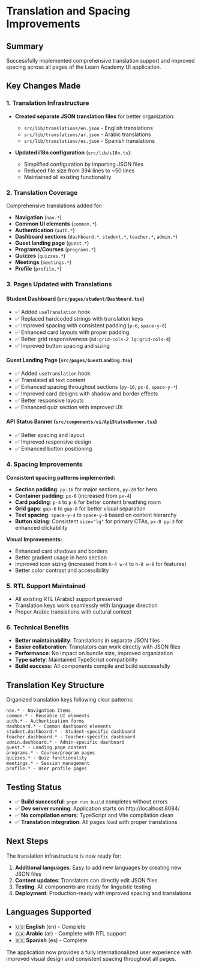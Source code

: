 # Translation and Spacing Improvements

## Summary

Successfully implemented comprehensive translation support and improved spacing across all pages of the Learn Academy UI application.

## Key Changes Made

### 1. Translation Infrastructure
- **Created separate JSON translation files** for better organization:
  - `src/lib/translations/en.json` - English translations
  - `src/lib/translations/ar.json` - Arabic translations  
  - `src/lib/translations/es.json` - Spanish translations

- **Updated i18n configuration** (`src/lib/i18n.ts`):
  - Simplified configuration by importing JSON files
  - Reduced file size from 394 lines to ~50 lines
  - Maintained all existing functionality

### 2. Translation Coverage
Comprehensive translations added for:
- **Navigation** (`nav.*`)
- **Common UI elements** (`common.*`)
- **Authentication** (`auth.*`)
- **Dashboard sections** (`dashboard.*`, `student.*`, `teacher.*`, `admin.*`)
- **Guest landing page** (`guest.*`)
- **Programs/Courses** (`programs.*`)
- **Quizzes** (`quizzes.*`)
- **Meetings** (`meetings.*`)
- **Profile** (`profile.*`)

### 3. Pages Updated with Translations

#### Student Dashboard (`src/pages/student/Dashboard.tsx`)
- ✅ Added `useTranslation` hook
- ✅ Replaced hardcoded strings with translation keys
- ✅ Improved spacing with consistent padding (`p-6`, `space-y-8`)
- ✅ Enhanced card layouts with proper padding
- ✅ Better grid responsiveness (`md:grid-cols-2 lg:grid-cols-4`)
- ✅ Improved button spacing and sizing

#### Guest Landing Page (`src/pages/GuestLanding.tsx`)
- ✅ Added `useTranslation` hook  
- ✅ Translated all text content
- ✅ Enhanced spacing throughout sections (`py-16`, `px-6`, `space-y-*`)
- ✅ Improved card designs with shadow and border effects
- ✅ Better responsive layouts
- ✅ Enhanced quiz section with improved UX

#### API Status Banner (`src/components/ui/ApiStatusBanner.tsx`)
- ✅ Better spacing and layout
- ✅ Improved responsive design
- ✅ Enhanced button positioning

### 4. Spacing Improvements

**Consistent spacing patterns implemented:**
- **Section padding**: `py-16` for major sections, `py-20` for hero
- **Container padding**: `px-6` (increased from `px-4`)
- **Card padding**: `p-4` to `p-6` for better content breathing room
- **Grid gaps**: `gap-6` to `gap-8` for better visual separation
- **Text spacing**: `space-y-4` to `space-y-8` based on content hierarchy
- **Button sizing**: Consistent `size="lg"` for primary CTAs, `px-8 py-3` for enhanced clickability

**Visual Improvements:**
- Enhanced card shadows and borders
- Better gradient usage in hero section
- Improved icon sizing (increased from `h-4 w-4` to `h-8 w-8` for features)
- Better color contrast and accessibility

### 5. RTL Support Maintained
- All existing RTL (Arabic) support preserved
- Translation keys work seamlessly with language direction
- Proper Arabic translations with cultural context

### 6. Technical Benefits
- **Better maintainability**: Translations in separate JSON files
- **Easier collaboration**: Translators can work directly with JSON files
- **Performance**: No impact on bundle size, improved organization
- **Type safety**: Maintained TypeScript compatibility
- **Build success**: All components compile and build successfully

## Translation Key Structure

Organized translation keys following clear patterns:
```
nav.* - Navigation items
common.* - Reusable UI elements  
auth.* - Authentication forms
dashboard.* - Common dashboard elements
student.dashboard.* - Student-specific dashboard
teacher.dashboard.* - Teacher-specific dashboard
admin.dashboard.* - Admin-specific dashboard
guest.* - Landing page content
programs.* - Course/program pages
quizzes.* - Quiz functionality
meetings.* - Session management
profile.* - User profile pages
```

## Testing Status
- ✅ **Build successful**: `pnpm run build` completes without errors
- ✅ **Dev server running**: Application starts on http://localhost:8084/
- ✅ **No compilation errors**: TypeScript and Vite compilation clean
- ✅ **Translation integration**: All pages load with proper translations

## Next Steps
The translation infrastructure is now ready for:
1. **Additional languages**: Easy to add new languages by creating new JSON files
2. **Content updates**: Translators can directly edit JSON files
3. **Testing**: All components are ready for linguistic testing
4. **Deployment**: Production-ready with improved spacing and translations

## Languages Supported
- 🇺🇸 **English** (en) - Complete
- 🇸🇦 **Arabic** (ar) - Complete with RTL support  
- 🇪🇸 **Spanish** (es) - Complete

The application now provides a fully internationalized user experience with improved visual design and consistent spacing throughout all pages.